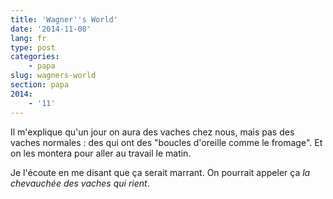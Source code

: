 ```yaml
---
title: 'Wagner''s World'
date: '2014-11-08'
lang: fr
type: post
categories:
    - papa
slug: wagners-world
section: papa
2014:
    - '11'
---
```


Il m'explique qu'un jour on aura des vaches chez nous, mais pas des vaches normales : des qui ont des "boucles d'oreille comme le fromage". Et on les montera pour aller au travail le matin.

Je l'écoute en me disant que ça serait marrant. On pourrait appeler ça _la chevauchée des vaches qui rient_.
